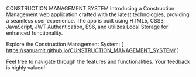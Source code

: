 CONSTRUCTION MANAGEMENT SYSTEM
Introducing a Construction Management web application crafted with the latest technologies, providing a seamless user experience. The app is built using HTML5, CSS3, JavaScript, JWT Authentication, ES6, and utilizes Local Storage for enhanced functionality.

Explore the Construction Management System: [ https://sanuamit.github.io/CUNSTRUCTION_MANAGEMENT_SYSTEM/ ]

Feel free to navigate through the features and functionalities. Your feedback is highly valued!

